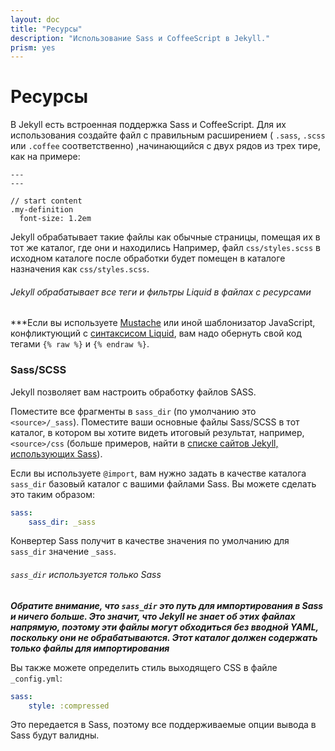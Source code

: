 ```yaml
---
layout: doc
title: "Ресурсы"
description: "Использование Sass и CoffeeScript в Jekyll."
prism: yes
---
```

# Ресурсы

В Jekyll  есть встроенная поддержка  Sass и CoffeeScript. Для их использования создайте файл с правильным расширением ( `.sass`, `.scss` или `.coffee` соответственно) ,начинающийся с двух рядов из трех тире, как на примере:

```
---
---

// start content
.my-definition
  font-size: 1.2em
```

Jekyll  обрабатывает такие файлы как обычные страницы, помещая их в тот же каталог, где они и находились Например, файл `css/styles.scss` в исходном каталоге после обработки будет помещен в каталоге назначения как  `css/styles.scss`.

###### Jekyll обрабатывает все теги и фильтры Liquid в файлах с ресурсами
***Если вы используете [Mustache](http://mustache.github.io/) или иной шаблонизатор JavaScript, конфликтующий с [синтаксисом Liquid](/documentation/17_templates.html), вам надо обернуть свой код тегами `{% raw %}` и `{% endraw %}`.

### Sass/SCSS

Jekyll  позволяет вам настроить обработку файлов SASS.

Поместите все фрагменты в `sass_dir` (по умолчанию это `<source>/_sass`). Поместите ваши основные файлы Sass/SCSS в тот  каталог, в котором вы хотите видеть итоговый результат, например,  `<source>/css` (больше примеров, найти в [списке сайтов Jekyll, использующих Sass](https://github.com/jekyll/jekyll-sass-converter/tree/master/example)). 

Если вы используете `@import`, вам нужно задать в качестве каталога `sass_dir` базовый каталог с вашими файлами Sass. Вы можете сделать это таким образом:

```yaml
sass:
    sass_dir: _sass
```

Конвертер Sass получит в качестве значения по умолчанию для `sass_dir`  значение  `_sass`.

###### `sass_dir` используется только Sass
***Обратите внимание, что `sass_dir` это путь для импортирования в Sass и ничего больше. Это значит, что Jekyll не знает об этих файлах напрямую, поэтому эти файлы могут обходиться без вводной YAML, поскольку они не обрабатываются. Этот каталог должен содержать только файлы для импортирования***

Вы также можете определить стиль выходящего CSS в файле `_config.yml`:

```yaml
sass:
    style: :compressed
```

Это передается в Sass, поэтому все поддерживаемые опции вывода в Sass будут валидны.
